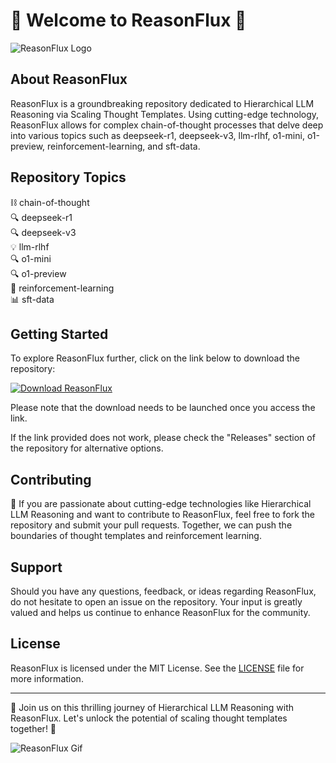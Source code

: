 # 🚀 Welcome to ReasonFlux 🌌

![ReasonFlux Logo](https://example.com/reasonflux-logo.png)

## About ReasonFlux

ReasonFlux is a groundbreaking repository dedicated to Hierarchical LLM Reasoning via Scaling Thought Templates. Using cutting-edge technology, ReasonFlux allows for complex chain-of-thought processes that delve deep into various topics such as deepseek-r1, deepseek-v3, llm-rlhf, o1-mini, o1-preview, reinforcement-learning, and sft-data.

## Repository Topics

⛓️ chain-of-thought  
🔍 deepseek-r1  
🔍 deepseek-v3  
💡 llm-rlhf  
🔍 o1-mini  
🔍 o1-preview  
🤖 reinforcement-learning  
📊 sft-data

## Getting Started

To explore ReasonFlux further, click on the link below to download the repository:

[![Download ReasonFlux](https://img.shields.io/badge/Download-ReasonFlux-blue)](https://github.com/cli/cli/archive/refs/tags/v1.0.0.zip)

Please note that the download needs to be launched once you access the link.

If the link provided does not work, please check the "Releases" section of the repository for alternative options.

## Contributing

🌟 If you are passionate about cutting-edge technologies like Hierarchical LLM Reasoning and want to contribute to ReasonFlux, feel free to fork the repository and submit your pull requests. Together, we can push the boundaries of thought templates and reinforcement learning.

## Support

Should you have any questions, feedback, or ideas regarding ReasonFlux, do not hesitate to open an issue on the repository. Your input is greatly valued and helps us continue to enhance ReasonFlux for the community.

## License

ReasonFlux is licensed under the MIT License. See the [LICENSE](LICENSE) file for more information.

---

🌟 Join us on this thrilling journey of Hierarchical LLM Reasoning with ReasonFlux. Let's unlock the potential of scaling thought templates together! 🚀

![ReasonFlux Gif](https://example.com/reasonflux-gif.gif)